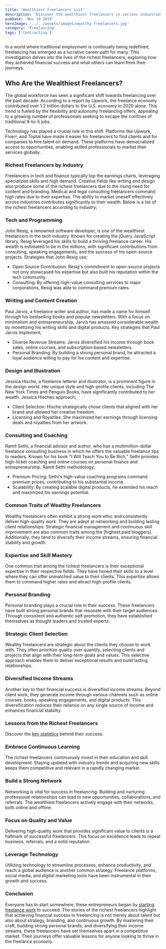 ```yaml
---
title: 'Wealthiest Freelancers List'
description: 'Discover the wealthiest freelancers in various industries, analyzing their success stories and key strategies.'
pubDate: 'Nov 10 2019'
heroImage: '../../assets/images/wealthy-freelancers.jpg'
category: 'Freelancing'
tags: ['Contracting']
---
```


In a world where traditional employment is continually being redefined, freelancing has emerged as a lucrative career path for many. This investigation delves into the lives of the richest freelancers, exploring how they achieved financial success and what others can learn from their journeys.

## Who Are the Wealthiest Freelancers?

The global workforce has seen a significant shift towards freelancing over the past decade. According to a report by Upwork, the freelance economy contributed over 1.2 trillion dollars to the U.S. economy in 2020 alone. This trend is fueled by the flexibility and autonomy freelancing offers, appealing to a growing number of professionals seeking to escape the confines of traditional 9-to-5 jobs.

Technology has played a crucial role in this shift. Platforms like Upwork, Fiverr, and Toptal have made it easier for freelancers to find clients and for companies to hire talent on demand. These platforms have democratized access to opportunities, enabling skilled professionals to market their services globally.

### Richest Freelancers by Industry

Freelancers in tech and finance typically top the earnings charts, leveraging specialized skills and high demand. Creative fields like writing and design also produce some of the richest freelancers due to the rising need for content and branding. Medical and legal consulting freelancers command high rates due to their expertise. The ability to market oneself effectively across industries contributes significantly to their wealth. Below is a list of the richest freelancers according to industry;

### Tech and Programming

John Resig, a renowned software developer, is one of the wealthiest freelancers in the tech industry. Known for creating the jQuery JavaScript library, Resig leveraged his skills to build a thriving freelance career. His wealth is estimated to be in the millions, with significant contributions from consulting, speaking engagements, and the success of his open-source projects. Strategies that John Resig use;

- Open Source Contribution: Resig's commitment to open-source projects not only showcased his expertise but also built his reputation within the tech community.
- Consulting: By offering high-value consulting services to major corporations, Resig was able to command premium rates.

### Writing and Content Creation

Paul Jarvis, a freelance writer and author, has made a name for himself through his bestselling books and popular newsletters. With a focus on minimalism and entrepreneurship, Jarvis has amassed considerable wealth by monetizing his writing skills and digital products. Key strategies that Paul Jarvis Implement;

- Diverse Revenue Streams: Jarvis diversified his income through book sales, online courses, and subscription-based newsletters.
- Personal Branding: By building a strong personal brand, he attracted a loyal audience willing to pay for his content and expertise.

### Design and Illustration

Jessica Hische, a freelance letterer and illustrator, is a prominent figure in the design world. Her unique style and high-profile clients, including The New York Times and Penguin Books, have significantly contributed to her wealth. Jessica Hisches approach;

- Client Selection: Hische strategically chose clients that aligned with her brand and allowed her creative freedom.
- Licensing and Royalties: She maximized her earnings through licensing deals and royalties from her artwork.

### Consulting and Coaching

Ramit Sethi, a financial advisor and author, who has a multimillion-dollar freelance consulting business in which he offers the valuable freelance tips to readers. Known for his book "I Will Teach You to Be Rich," Sethi provides high-ticket coaching and online courses on personal finance and entrepreneurship. Ramit Sethi methodology;

- Premium Pricing: Sethi's high-value coaching programs command premium prices, contributing to his substantial income.
- Scalability: By creating scalable digital products, he extended his reach and maximized his earnings potential.

### Common Traits of Wealthy Freelancers

Wealthy freelancers often exhibit a strong work ethic and consistently deliver high-quality work. They are adept at networking and building lasting client relationships. Strategic financial management and continuous skill improvement are also common traits among the [highest paid bloggers]. Additionally, they tend to diversify their income streams, ensuring financial stability and growth.

### Expertise and Skill Mastery

One common trait among the richest freelancers is their exceptional expertise in their respective fields. They have honed their skills to a level where they can offer unmatched value to their clients. This expertise allows them to command higher rates and attract high-profile clients.

### Personal Branding

Personal branding plays a crucial role in their success. These freelancers have built strong personal brands that resonate with their target audiences. Through consistent and authentic self-promotion, they have established themselves as thought leaders and trusted experts.

### Strategic Client Selection

Wealthy freelancers are strategic about the clients they choose to work with. They often prioritize quality over quantity, selecting clients and projects that align with their long-term goals and values. This selective approach enables them to deliver exceptional results and build lasting relationships.

### Diversified Income Streams

Another key to their financial success is diversified income streams. Beyond client work, they generate income through various channels such as online courses, books, speaking engagements, and digital products. This diversification reduces their reliance on any single source of income and enhances financial stability.

### Lessons from the Richest Freelancers

Discover the [key statistics](/blog/statistics-freelancers-should-know) behind their success.

### Embrace Continuous Learning

The richest freelancers continuously invest in their education and skill development. Staying updated with industry trends and acquiring new skills keeps them competitive and relevant in a rapidly changing market.

### Build a Strong Network

Networking is vital for success in freelancing. Building and nurturing professional relationships can lead to new opportunities, collaborations, and referrals. The wealthiest freelancers actively engage with their networks, both online and offline.

### Focus on Quality and Value

Delivering high-quality work that provides significant value to clients is a hallmark of successful freelancers. This focus on excellence leads to repeat business, referrals, and a solid reputation.

### Leverage Technology

Utilizing technology to streamline processes, enhance productivity, and reach a global audience is another common strategy. Freelance platforms, social media, and digital marketing tools have been instrumental in their growth and success.

### Conclusion

Everyone has to start somewhere, these entrepreneurs began by [starting freelance work](/blog/how-to-start-freelancing) to succeed. The stories of the richest freelancers highlight that achieving financial success in freelancing is not merely about talent but also about strategy, branding, and continuous growth. By mastering their craft, building strong personal brands, and diversifying their income streams, these freelancers have set themselves apart in a competitive market. Their journeys offer valuable lessons for anyone looking to thrive in the freelance economy.

